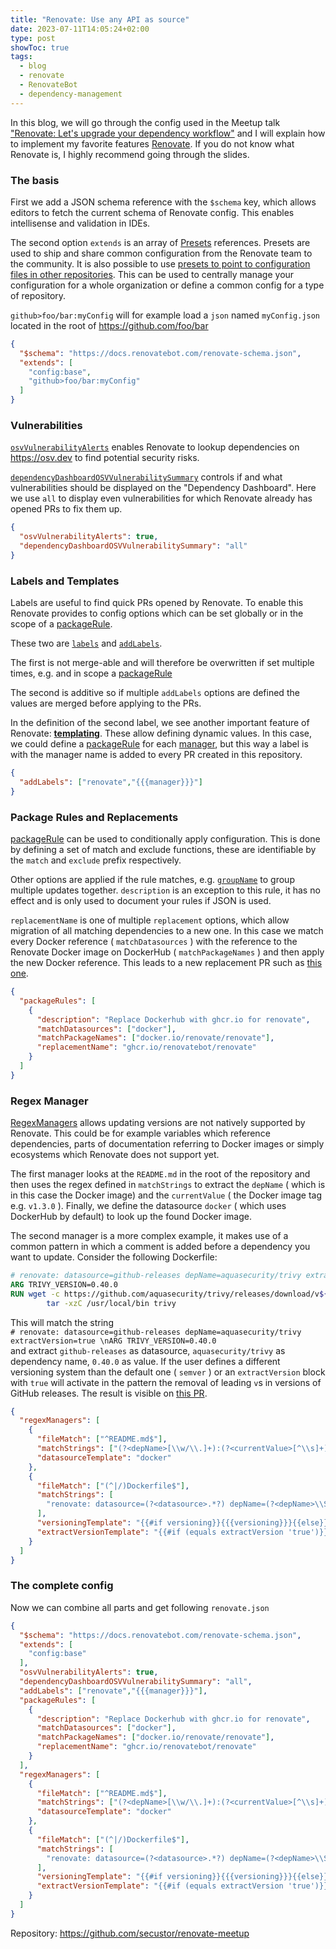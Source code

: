 ```yaml
---
title: "Renovate: Use any API as source"
date: 2023-07-11T14:05:24+02:00
type: post
showToc: true
tags:
  - blog
  - renovate
  - RenovateBot
  - dependency-management
---
```


In this blog,
we will go through the config
used in the Meetup talk ["Renovate: Let's
upgrade your dependency workflow"](../../talks/renovate_lets_upgrade_your_dependency_workflow)
and I will explain how to implement my favorite features [Renovate](https://github.com/renovatebot/renovate/).
If you do not know what Renovate is, I highly recommend going through the slides. 

### The basis
First we add a JSON schema reference with the `$schema` key,
which allows editors to fetch the current schema of Renovate config.
This enables intellisense and validation in IDEs.

The second option `extends` is an array of [Presets](https://docs.renovatebot.com/key-concepts/presets/) references.
Presets are used to ship and share common configuration from the Renovate team to the community.
It is also possible to use [presets
to point to configuration files in other repositories](https://docs.renovatebot.com/config-presets/).
This can be used to centrally manage your configuration for a whole organization
or define a common config for a type of repository.

`github>foo/bar:myConfig` will for example load a `json` named `myConfig.json` located in the root of https://github.com/foo/bar
```json
{
  "$schema": "https://docs.renovatebot.com/renovate-schema.json",
  "extends": [
    "config:base",
    "github>foo/bar:myConfig"
  ]
}
```

### Vulnerabilities
[`osvVulnerabilityAlerts`](https://docs.renovatebot.com/configuration-options/#osvvulnerabilityalerts)
enables Renovate to lookup dependencies on https://osv.dev to find potential security risks.

[`dependencyDashboardOSVVulnerabilitySummary`](https://docs.renovatebot.com/configuration-options/#dependencydashboardosvvulnerabilitysummary)
controls if and what vulnerabilities should be displayed on the "Dependency Dashboard".
Here we use `all` to display even vulnerabilities for which Renovate already has opened PRs to fix them up.
```json
{
  "osvVulnerabilityAlerts": true,
  "dependencyDashboardOSVVulnerabilitySummary": "all"
}
```

### Labels and Templates
Labels are useful to find quick PRs opened by Renovate.
To enable this Renovate provides to config options
which can be set globally or in the scope of a [packageRule](https://docs.renovatebot.com/configuration-options/#packagerules).

These two are [`labels`](https://docs.renovatebot.com/configuration-options/#labels) and [`addLabels`](https://docs.renovatebot.com/configuration-options/#addlabels).

The first is not merge-able and will therefore be overwritten if set multiple times,
e.g. and in scope a [packageRule](https://docs.renovatebot.com/configuration-options/#packagerules)

The second is additive so if multiple `addLabels` options are defined the values are merged before applying to the PRs.

In the definition of the second label, we see another important feature of Renovate:
[**templating**](https://docs.renovatebot.com/templates/).
These allow defining dynamic values.
In this case, we could define a [packageRule](https://docs.renovatebot.com/configuration-options/#packagerules) for each
[manager](https://docs.renovatebot.com/modules/manager/),
but this way a label is with the manager name is added to every PR created in this repository.
```json
{
  "addLabels": ["renovate","{{{manager}}}"]
}
```

### Package Rules and Replacements
[packageRule](https://docs.renovatebot.com/configuration-options/#packagerules) can be used
to conditionally apply configuration.
This is done by defining a set of match and exclude functions,
these are identifiable by the `match` and `exclude` prefix respectively.

Other options are applied if the rule matches,
e.g. [`groupName`](https://docs.renovatebot.com/configuration-options/#groupname) to group multiple updates together.
`description` is an exception to this rule, it has no effect and is only used to document your rules if JSON is used.

`replacementName` is one of multiple `replacement` options, which allow migration of all matching dependencies to a new one.
In this case we match every Docker reference ( `matchDatasources` )
with the reference to the Renovate Docker image on DockerHub
( `matchPackageNames` ) and then apply the new Docker reference.
This leads to a new replacement PR such as [this one](https://github.com/secustor/renovate-meetup/pull/10).
```json
{
  "packageRules": [
    {
      "description": "Replace Dockerhub with ghcr.io for renovate",
      "matchDatasources": ["docker"],
      "matchPackageNames": ["docker.io/renovate/renovate"],
      "replacementName": "ghcr.io/renovatebot/renovate"
    }
  ]
}
```

### Regex Manager
[RegexManagers](https://docs.renovatebot.com/configuration-options/#regexmanagers) allows updating versions
are not natively supported by Renovate.
This could be for example variables which reference dependencies,
parts of documentation referring to Docker images or simply ecosystems which Renovate does not support yet.

The first manager looks at the `README.md` in the root of the repository
and then uses the regex defined in `matchStrings` to extract the
`depName` ( which is in this case the Docker image) and the `currentValue` ( the Docker image tag e.g. `v1.3.0` ).
Finally, we define the datasource `docker` ( which uses DockerHub by default) to look up the found Docker image.

The second manager is a more complex example,
it makes use of a common pattern in which a comment is added before a dependency you want to update.
Consider the following Dockerfile:
```Dockerfile
# renovate: datasource=github-releases depName=aquasecurity/trivy extractVersion=true
ARG TRIVY_VERSION=0.40.0
RUN wget -c https://github.com/aquasecurity/trivy/releases/download/v${TRIVY_VERSION}/trivy_${TRIVY_VERSION}_Linux-64Bit.tar.gz -O - | \
        tar -xzC /usr/local/bin trivy
```
This will match the string    
`# renovate: datasource=github-releases depName=aquasecurity/trivy extractVersion=true \nARG TRIVY_VERSION=0.40.0`    
and extract `github-releases` as datasource, `aquasecurity/trivy`
as dependency name, `0.40.0`
as value.
If the user defines a different versioning system than the default one
( `semver` )
or an `extractVersion` block with `true` will activate in the pattern the removal of leading `v`s in versions of GitHub releases.
The result is visible on [this PR](https://github.com/secustor/renovate-meetup/pull/14).
```json
{
  "regexManagers": [
    {
      "fileMatch": ["^README.md$"],
      "matchStrings": ["(?<depName>[\\w/\\.]+):(?<currentValue>[^\\s]+)"],
      "datasourceTemplate": "docker"
    },
    {
      "fileMatch": ["(^|/)Dockerfile$"],
      "matchStrings": [
        "renovate: datasource=(?<datasource>.*?) depName=(?<depName>\\S*)( versioning=(?<versioning>.*?))?( extractVersion=(?<extractVersion>.*?))?\\nARG .*?_VERSION=(?<currentValue>.*)\\s"
      ],
      "versioningTemplate": "{{#if versioning}}{{{versioning}}}{{else}}semver{{/if}}",
      "extractVersionTemplate": "{{#if (equals extractVersion 'true')}}^v(?<version>\\S+){{/if}}"
    }
  ]
}
```

### The complete config
Now we can combine all parts and get following `renovate.json`
```json
{
  "$schema": "https://docs.renovatebot.com/renovate-schema.json",
  "extends": [
    "config:base"
  ],
  "osvVulnerabilityAlerts": true,
  "dependencyDashboardOSVVulnerabilitySummary": "all",
  "addLabels": ["renovate","{{{manager}}}"],
  "packageRules": [
    {
      "description": "Replace Dockerhub with ghcr.io for renovate",
      "matchDatasources": ["docker"],
      "matchPackageNames": ["docker.io/renovate/renovate"],
      "replacementName": "ghcr.io/renovatebot/renovate"
    }
  ],
  "regexManagers": [
    {
      "fileMatch": ["^README.md$"],
      "matchStrings": ["(?<depName>[\\w/\\.]+):(?<currentValue>[^\\s]+)"],
      "datasourceTemplate": "docker"
    },
    {
      "fileMatch": ["(^|/)Dockerfile$"],
      "matchStrings": [
        "renovate: datasource=(?<datasource>.*?) depName=(?<depName>\\S*)( versioning=(?<versioning>.*?))?( extractVersion=(?<extractVersion>.*?))?\\nARG .*?_VERSION=(?<currentValue>.*)\\s"
      ],
      "versioningTemplate": "{{#if versioning}}{{{versioning}}}{{else}}semver{{/if}}",
      "extractVersionTemplate": "{{#if (equals extractVersion 'true')}}^v(?<version>\\S+){{/if}}"
    }
  ]
}
```

Repository: https://github.com/secustor/renovate-meetup
